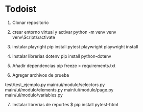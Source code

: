# Todoist
1. Clonar repositorio
2. crear entorno virtual y activar
python -m venv venv
venv\Scripts\activate

3. instalar playright
pip install pytest playwright
playwright install

4. instalar librerias dotenv
pip install python-dotenv

5. Añadir dependencias
pip freeze > requirements.txt

6. Agregar archivos de prueba

test/test_ejemplo.py
main/ui/modulo/selectors.py
main/ui/modulo/elements.py
main/ui/modulo/page.py
main/ui/modulo/variables.py

7. Instalar librerias de reportes 
$ pip install pytest-html
